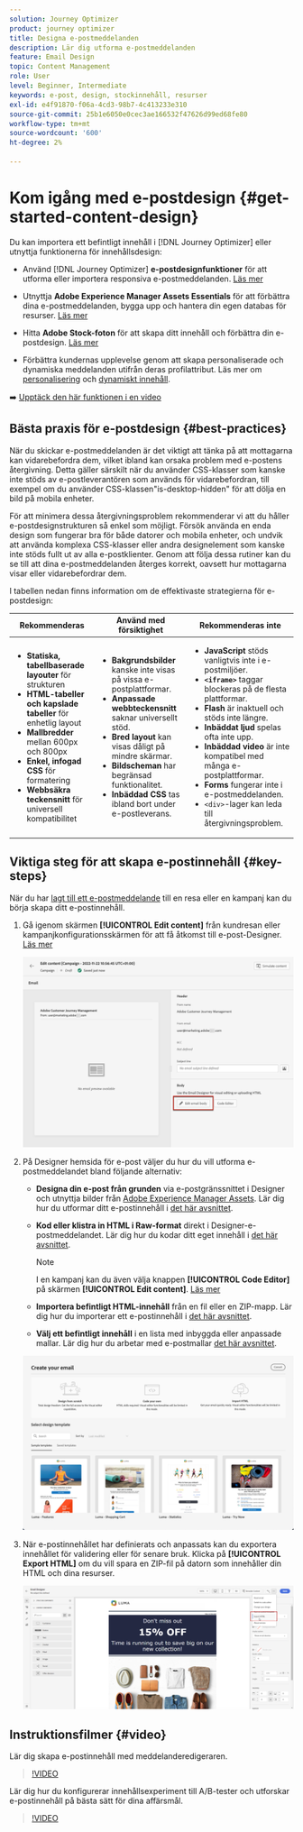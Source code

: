 ```yaml
---
solution: Journey Optimizer
product: journey optimizer
title: Designa e-postmeddelanden
description: Lär dig utforma e-postmeddelanden
feature: Email Design
topic: Content Management
role: User
level: Beginner, Intermediate
keywords: e-post, design, stockinnehåll, resurser
exl-id: e4f91870-f06a-4cd3-98b7-4c413233e310
source-git-commit: 25b1e6050e0cec3ae166532f47626d99ed68fe80
workflow-type: tm+mt
source-wordcount: '600'
ht-degree: 2%

---
```


# Kom igång med e-postdesign {#get-started-content-design}

Du kan importera ett befintligt innehåll i [!DNL Journey Optimizer] eller utnyttja funktionerna för innehållsdesign:

* Använd [!DNL Journey Optimizer] **e-postdesignfunktioner** för att utforma eller importera responsiva e-postmeddelanden. [Läs mer](content-from-scratch.md)

* Utnyttja **Adobe Experience Manager Assets Essentials** för att förbättra dina e-postmeddelanden, bygga upp och hantera din egen databas för resurser. [Läs mer](../integrations/assets.md)

* Hitta **Adobe Stock-foton** för att skapa ditt innehåll och förbättra din e-postdesign. [Läs mer](../integrations/stock.md)

* Förbättra kundernas upplevelse genom att skapa personaliserade och dynamiska meddelanden utifrån deras profilattribut. Läs mer om [personalisering](../personalization/personalize.md) och [dynamiskt innehåll](../personalization/get-started-dynamic-content.md).

➡️ [Upptäck den här funktionen i en video](#video)

## Bästa praxis för e-postdesign {#best-practices}

När du skickar e-postmeddelanden är det viktigt att tänka på att mottagarna kan vidarebefordra dem, vilket ibland kan orsaka problem med e-postens återgivning. Detta gäller särskilt när du använder CSS-klasser som kanske inte stöds av e-postleverantören som används för vidarebefordran, till exempel om du använder CSS-klassen&quot;is-desktop-hidden&quot; för att dölja en bild på mobila enheter.

För att minimera dessa återgivningsproblem rekommenderar vi att du håller e-postdesignstrukturen så enkel som möjligt. Försök använda en enda design som fungerar bra för både datorer och mobila enheter, och undvik att använda komplexa CSS-klasser eller andra designelement som kanske inte stöds fullt ut av alla e-postklienter. Genom att följa dessa rutiner kan du se till att dina e-postmeddelanden återges korrekt, oavsett hur mottagarna visar eller vidarebefordrar dem.

I tabellen nedan finns information om de effektivaste strategierna för e-postdesign:

| Rekommenderas | Använd med försiktighet | Rekommenderas inte |
|-|-|-|
| <ul><li><b>Statiska, tabellbaserade layouter</b> för strukturen</li> <li><b>HTML-tabeller och kapslade tabeller</b> för enhetlig layout</li> <li><b>Mallbredder</b> mellan 600px och 800px </li> <li><b>Enkel, infogad CSS</b> för formatering </li> <li><b>Webbsäkra teckensnitt</b> för universell kompatibilitet</li> | <ul><li><b>Bakgrundsbilder</b> kanske inte visas på vissa e-postplattformar.</li><li><b>Anpassade webbteckensnitt</b> saknar universellt stöd.</li><li><b>Bred layout</b> kan visas dåligt på mindre skärmar.</li><li><b>Bildscheman</b> har begränsad funktionalitet.</li><li><b>Inbäddad CSS</b> tas ibland bort under e-postleverans.</li> | <ul><li><b>JavaScript</b> stöds vanligtvis inte i e-postmiljöer.</li> <li> <b>`<iframe>`</b> taggar blockeras på de flesta plattformar. </li> <li><b>Flash</b> är inaktuell och stöds inte längre.</li> <li><b>Inbäddat ljud</b> spelas ofta inte upp.</li> <li><b>Inbäddad video</b> är inte kompatibel med många e-postplattformar.</li> <li> <b>Forms</b> fungerar inte i e-postmeddelanden.</li> <li> `<div>`-lager kan leda till återgivningsproblem.</li> |

## Viktiga steg för att skapa e-postinnehåll {#key-steps}

När du har [lagt till ett e-postmeddelande](create-email.md) till en resa eller en kampanj kan du börja skapa ditt e-postinnehåll.

1. Gå igenom skärmen **[!UICONTROL Edit content]** från kundresan eller kampanjkonfigurationsskärmen för att få åtkomst till e-post-Designer. [Läs mer](create-email.md#define-email-content)

   ![](assets/email_designer_edit_email_body.png)

1. På Designer hemsida för e-post väljer du hur du vill utforma e-postmeddelandet bland följande alternativ:

   * **Designa din e-post från grunden** via e-postgränssnittet i Designer och utnyttja bilder från [Adobe Experience Manager Assets](../integrations/assets.md). Lär dig hur du utformar ditt e-postinnehåll i [det här avsnittet](content-from-scratch.md).

   * **Kod eller klistra in HTML i Raw-format** direkt i Designer-e-postmeddelandet. Lär dig hur du kodar ditt eget innehåll i [det här avsnittet](code-content.md).

     >[!NOTE]
     >
     >I en kampanj kan du även välja knappen **[!UICONTROL Code Editor]** på skärmen **[!UICONTROL Edit content]**. [Läs mer](create-email.md#define-email-content)

   * **Importera befintligt HTML-innehåll** från en fil eller en ZIP-mapp. Lär dig hur du importerar ett e-postinnehåll i [det här avsnittet](existing-content.md).

   * **Välj ett befintligt innehåll** i en lista med inbyggda eller anpassade mallar. Lär dig hur du arbetar med e-postmallar [det här avsnittet](../email/use-email-templates.md).

   ![](assets/email_designer_create_options.png)

1. När e-postinnehållet har definierats och anpassats kan du exportera innehållet för validering eller för senare bruk. Klicka på **[!UICONTROL Export HTML]** om du vill spara en ZIP-fil på datorn som innehåller din HTML och dina resurser.

   ![](assets/email_designer_export.png)

## Instruktionsfilmer {#video}

Lär dig skapa e-postinnehåll med meddelanderedigeraren.

>[!VIDEO](https://video.tv.adobe.com/v/334150?quality=12)

Lär dig hur du konfigurerar innehållsexperiment till A/B-tester och utforskar e-postinnehåll på bästa sätt för dina affärsmål.

>[!VIDEO](https://video.tv.adobe.com/v/3419893)
